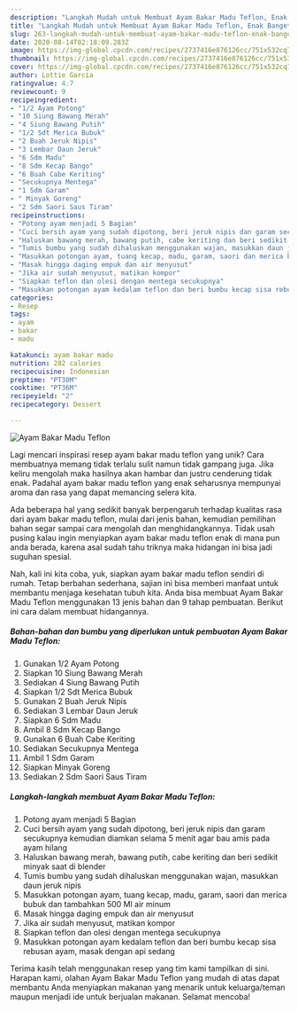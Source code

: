 ```yaml
---
description: "Langkah Mudah untuk Membuat Ayam Bakar Madu Teflon, Enak Banget"
title: "Langkah Mudah untuk Membuat Ayam Bakar Madu Teflon, Enak Banget"
slug: 263-langkah-mudah-untuk-membuat-ayam-bakar-madu-teflon-enak-banget
date: 2020-08-14T02:18:09.283Z
image: https://img-global.cpcdn.com/recipes/2737416e876126cc/751x532cq70/ayam-bakar-madu-teflon-foto-resep-utama.jpg
thumbnail: https://img-global.cpcdn.com/recipes/2737416e876126cc/751x532cq70/ayam-bakar-madu-teflon-foto-resep-utama.jpg
cover: https://img-global.cpcdn.com/recipes/2737416e876126cc/751x532cq70/ayam-bakar-madu-teflon-foto-resep-utama.jpg
author: Lottie Garcia
ratingvalue: 4.7
reviewcount: 9
recipeingredient:
- "1/2 Ayam Potong"
- "10 Siung Bawang Merah"
- "4 Siung Bawang Putih"
- "1/2 Sdt Merica Bubuk"
- "2 Buah Jeruk Nipis"
- "3 Lembar Daun Jeruk"
- "6 Sdm Madu"
- "8 Sdm Kecap Bango"
- "6 Buah Cabe Keriting"
- "Secukupnya Mentega"
- "1 Sdm Garam"
- " Minyak Goreng"
- "2 Sdm Saori Saus Tiram"
recipeinstructions:
- "Potong ayam menjadi 5 Bagian"
- "Cuci bersih ayam yang sudah dipotong, beri jeruk nipis dan garam secukupnya kemudian diamkan selama 5 menit agar bau amis pada ayam hilang"
- "Haluskan bawang merah, bawang putih, cabe keriting dan beri sedikit minyak saat di blender"
- "Tumis bumbu yang sudah dihaluskan menggunakan wajan, masukkan daun jeruk nipis"
- "Masukkan potongan ayam, tuang kecap, madu, garam, saori dan merica bubuk dan tambahkan 500 Ml air minum"
- "Masak hingga daging empuk dan air menyusut"
- "Jika air sudah menyusut, matikan kompor"
- "Siapkan teflon dan olesi dengan mentega secukupnya"
- "Masukkan potongan ayam kedalam teflon dan beri bumbu kecap sisa rebusan ayam, masak dengan api sedang"
categories:
- Resep
tags:
- ayam
- bakar
- madu

katakunci: ayam bakar madu 
nutrition: 282 calories
recipecuisine: Indonesian
preptime: "PT30M"
cooktime: "PT36M"
recipeyield: "2"
recipecategory: Dessert

---
```



![Ayam Bakar Madu Teflon](https://img-global.cpcdn.com/recipes/2737416e876126cc/751x532cq70/ayam-bakar-madu-teflon-foto-resep-utama.jpg)

Lagi mencari inspirasi resep ayam bakar madu teflon yang unik? Cara membuatnya memang tidak terlalu sulit namun tidak gampang juga. Jika keliru mengolah maka hasilnya akan hambar dan justru cenderung tidak enak. Padahal ayam bakar madu teflon yang enak seharusnya mempunyai aroma dan rasa yang dapat memancing selera kita.



Ada beberapa hal yang sedikit banyak berpengaruh terhadap kualitas rasa dari ayam bakar madu teflon, mulai dari jenis bahan, kemudian pemilihan bahan segar sampai cara mengolah dan menghidangkannya. Tidak usah pusing kalau ingin menyiapkan ayam bakar madu teflon enak di mana pun anda berada, karena asal sudah tahu triknya maka hidangan ini bisa jadi suguhan spesial.


Nah, kali ini kita coba, yuk, siapkan ayam bakar madu teflon sendiri di rumah. Tetap berbahan sederhana, sajian ini bisa memberi manfaat untuk membantu menjaga kesehatan tubuh kita. Anda bisa membuat Ayam Bakar Madu Teflon menggunakan 13 jenis bahan dan 9 tahap pembuatan. Berikut ini cara dalam membuat hidangannya.

<!--inarticleads1-->

##### Bahan-bahan dan bumbu yang diperlukan untuk pembuatan Ayam Bakar Madu Teflon:

1. Gunakan 1/2 Ayam Potong
1. Siapkan 10 Siung Bawang Merah
1. Sediakan 4 Siung Bawang Putih
1. Siapkan 1/2 Sdt Merica Bubuk
1. Gunakan 2 Buah Jeruk Nipis
1. Sediakan 3 Lembar Daun Jeruk
1. Siapkan 6 Sdm Madu
1. Ambil 8 Sdm Kecap Bango
1. Gunakan 6 Buah Cabe Keriting
1. Sediakan Secukupnya Mentega
1. Ambil 1 Sdm Garam
1. Siapkan  Minyak Goreng
1. Sediakan 2 Sdm Saori Saus Tiram




<!--inarticleads2-->

##### Langkah-langkah membuat Ayam Bakar Madu Teflon:

1. Potong ayam menjadi 5 Bagian
1. Cuci bersih ayam yang sudah dipotong, beri jeruk nipis dan garam secukupnya kemudian diamkan selama 5 menit agar bau amis pada ayam hilang
1. Haluskan bawang merah, bawang putih, cabe keriting dan beri sedikit minyak saat di blender
1. Tumis bumbu yang sudah dihaluskan menggunakan wajan, masukkan daun jeruk nipis
1. Masukkan potongan ayam, tuang kecap, madu, garam, saori dan merica bubuk dan tambahkan 500 Ml air minum
1. Masak hingga daging empuk dan air menyusut
1. Jika air sudah menyusut, matikan kompor
1. Siapkan teflon dan olesi dengan mentega secukupnya
1. Masukkan potongan ayam kedalam teflon dan beri bumbu kecap sisa rebusan ayam, masak dengan api sedang




Terima kasih telah menggunakan resep yang tim kami tampilkan di sini. Harapan kami, olahan Ayam Bakar Madu Teflon yang mudah di atas dapat membantu Anda menyiapkan makanan yang menarik untuk keluarga/teman maupun menjadi ide untuk berjualan makanan. Selamat mencoba!
